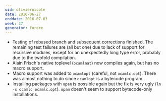 ```yaml
---
uid: oliviernicole
date: 2016-06-27
enddate: 2016-07-03
week: 27
generator: furore
---
```


* Testing of rebased branch and subsequent corrections finished. The remaining test failures are (all but one) due to lack of support for recursive modules, except for an unexpectedly long type error, probably due to the twofold compilation.
* Alain Frisch's native toplevel (`ocamlnat`) now compiles again, but has no macro support.
* Macro support was added to `ocamlopt` (careful, not `ocamlc.opt`). There was almost nothing to do since `ocamlopt` is a bytecode program.
* Installing packages with `opam` is possible again but the fix is very ugly (`ln -s ocamlc ocamlc.opt`). `opam` doesn't seem to support bytecode-only installations.

